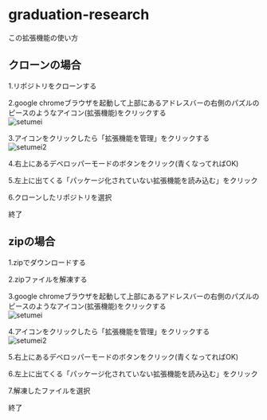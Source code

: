 # graduation-research

この拡張機能の使い方  

## クローンの場合  
1.リポジトリをクローンする  
  
2.google chromeブラウザを起動して上部にあるアドレスバーの右側のパズルのピースのようなアイコン(拡張機能)をクリックする  
![setumei](https://user-images.githubusercontent.com/66397526/211442493-1589cf48-7b09-44ca-9320-9c7559919569.png)  
  
3.アイコンをクリックしたら「拡張機能を管理」をクリックする  
![setumei2](https://user-images.githubusercontent.com/66397526/211442777-5f9f2092-0702-4a0b-b5da-a62725de97a0.png)  
  
4.右上にあるデベロッパーモードのボタンをクリック(青くなってればOK)  
  
5.左上に出てくる「パッケージ化されていない拡張機能を読み込む」をクリック  
  
6.クローンしたリポジトリを選択  
  
終了  
  
## zipの場合  
1.zipでダウンロードする  
  
2.zipファイルを解凍する  
  
3.google chromeブラウザを起動して上部にあるアドレスバーの右側のパズルのピースのようなアイコン(拡張機能)をクリックする  
![setumei](https://user-images.githubusercontent.com/66397526/211442493-1589cf48-7b09-44ca-9320-9c7559919569.png)  
  
4.アイコンをクリックしたら「拡張機能を管理」をクリックする  
![setumei2](https://user-images.githubusercontent.com/66397526/211442777-5f9f2092-0702-4a0b-b5da-a62725de97a0.png)  
  
5.右上にあるデベロッパーモードのボタンをクリック(青くなってればOK) 
  
6.左上に出てくる「パッケージ化されていない拡張機能を読み込む」をクリック  
  
7.解凍したファイルを選択  
  
終了  
